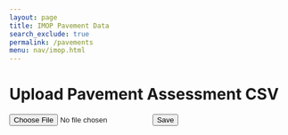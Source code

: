```yaml
---
layout: page
title: IMOP Pavement Data
search_exclude: true
permalink: /pavements
menu: nav/imop.html
---
```


<main class="max-w-5xl mx-auto px-6 py-16" id="main-content">
  <h1 class="text-3xl font-bold text-white mb-8">Upload Pavement Assessment CSV</h1>

  <!-- File Upload UI -->
  <div class="flex flex-col sm:flex-row gap-4 items-start sm:items-center mb-8">
    <input type="file" id="csvFile" accept=".csv" class="text-sm bg-neutral-800 text-gray-300 px-4 py-2 rounded-md border border-white/10 shadow-inner" />
    <button id="saveBtn" class="bg-accent hover:bg-purple-600 text-white font-medium px-6 py-2 rounded-md transition shadow-md">Save</button>
  </div>

  <div class="text-sm text-gray-400 mb-6" id="statusMsg"></div>
  <div id="pavementCount" class="text-lg font-medium text-white mb-8"></div>
</main>

<script type="module">
import { pythonURI, fetchOptions } from '{{ site.baseurl }}/assets/js/api/config.js';

const fileInput = document.getElementById('csvFile');
const saveBtn = document.getElementById('saveBtn');
const statusMsg = document.getElementById('statusMsg');

saveBtn.addEventListener('click', async () => {
  const file = fileInput.files[0];
  if (!file) {
    statusMsg.textContent = 'Please select a CSV file.';
    return;
  }

  const reader = new FileReader();

  reader.onload = async function(event) {
    const csvContent = event.target.result;
    const lines = csvContent.split('\n');
    let formattedCsv = lines.join(' | ');

    const postData = { csv: formattedCsv };

    try {
      const response = await fetch(`${pythonURI}/api/pavement`, {
        ...fetchOptions,
        method: 'POST',
        body: JSON.stringify(postData)
      });

      if (!response.ok) throw new Error('Failed to upload file.');

      statusMsg.textContent = 'File uploaded successfully!';
    } catch (error) {
      statusMsg.style.color = 'red';
      statusMsg.textContent = 'Error uploading file: ' + error.message;
    }
  };

  reader.onerror = function(error) {
    statusMsg.style.color = 'red';
    statusMsg.textContent = 'Error reading file: ' + error.message;
  };

  reader.readAsText(file);
});

document.addEventListener("DOMContentLoaded", (event) => {
  fetchPavementData();
});

async function fetchPavementData() {
  try {
    const response = await fetch(`${pythonURI}/api/pavement`, {...fetchOptions});
    if (!response.ok) throw new Error('Failed to fetch pavements: ' + response.statusText);

    const data = await response.json();
    const pavementCount = data.length || 0;
    document.getElementById('pavementCount').innerHTML = `<h2 class="text-white text-2xl font-semibold">There are ${pavementCount} pavement assessments in San Diego.</h2>`;

    const body = document.getElementById('main-content');

    data.forEach(item => {
      const card = document.createElement('div');
      card.className = 'bg-neutralCard border border-white/10 rounded-xl p-6 mb-6 shadow-md transition hover:border-accent';

      const cardHeader = document.createElement('div');
      cardHeader.innerHTML = `<h3 class="text-lg font-semibold text-accent mb-3">Pavement ID: ${item.id}</h3>`;
      card.appendChild(cardHeader);

      const fetched_csv = item.cell;
      const csv_arr = fetched_csv.split(',,');
      const linesToShow = 10;
      const linesDisplayed = csv_arr.slice(0, linesToShow);

      linesDisplayed.forEach(str => {
        const row = document.createElement('div');
        row.innerHTML = `<p class="text-sm text-gray-300 mb-1 border-b border-white/5 pb-1">${str.replace(/,,/g, ' | ')}</p>`;
        card.appendChild(row);
      });

      if (csv_arr.length > linesToShow) {
        const moreIndicator = document.createElement('div');
        moreIndicator.innerHTML = '<p class="text-xs italic text-gray-500 mt-2">Data has been truncated...</p>';
        card.appendChild(moreIndicator);

        const btnGroup = document.createElement('div');
        btnGroup.className = 'flex flex-wrap gap-3 mt-4';

        const downloadButton = document.createElement('button');
        downloadButton.className = 'px-4 py-2 bg-accent text-white rounded-md text-sm font-medium hover:bg-purple-600';
        downloadButton.textContent = 'Download CSV';
        downloadButton.onclick = function () {
          const blob = new Blob([fetched_csv], { type: 'text/csv' });
          const url = URL.createObjectURL(blob);
          const link = document.createElement('a');
          link.href = url;
          link.download = 'pavement_data.csv';
          link.click();
        };
        btnGroup.appendChild(downloadButton);

        const deleteButton = document.createElement('button');
        deleteButton.className = 'px-4 py-2 bg-red-600 hover:bg-red-700 text-white rounded-md text-sm font-medium';
        deleteButton.textContent = 'Delete';
        deleteButton.onclick = function () {
          deleteItem(item.id);
        };
        btnGroup.appendChild(deleteButton);

        card.appendChild(btnGroup);
      }

      body.appendChild(card);
    });
  } catch (error) {
    console.error('Error fetching data:', error);
  }
}

async function deleteItem(id) {
  const deleteData = { id };
  try {
    const response = await fetch(`${pythonURI}/api/pavement`, {
      ...fetchOptions,
      method: 'DELETE',
      body: JSON.stringify(deleteData)
    });

    if (!response.ok) throw new Error(`HTTP error! Status: ${response.status}`);
    const data = await response.json();
    console.log('Delete response:', data);
  } catch (error) {
    console.error("Error deleting data:", error);
  }
}
</script>
